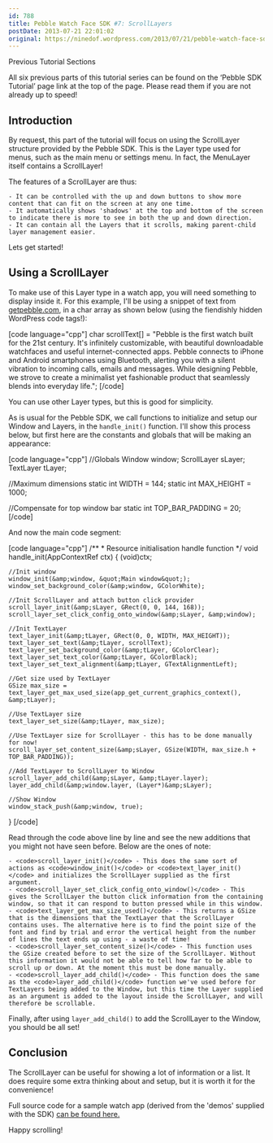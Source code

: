 ```yaml
---
id: 788
title: Pebble Watch Face SDK #7: ScrollLayers
postDate: 2013-07-21 22:01:02
original: https://ninedof.wordpress.com/2013/07/21/pebble-watch-face-sdk-7-scrolllayers/
---
```


Previous Tutorial Sections

All six previous parts of this tutorial series can be found on the ‘Pebble SDK Tutorial’ page link at the top of the page. Please read them if you are not already up to speed!

## Introduction

By request, this part of the tutorial will focus on using the ScrollLayer structure provided by the Pebble SDK. This is the Layer type used for menus, such as the main menu or settings menu. In fact, the MenuLayer itself contains a ScrollLayer!

The features of a ScrollLayer are thus:


	- It can be controlled with the up and down buttons to show more content that can fit on the screen at any one time.
	- It automatically shows 'shadows' at the top and bottom of the screen to indicate there is more to see in both the up and down direction.
	- It can contain all the Layers that it scrolls, making parent-child layer management easier.


Lets get started!

## Using a ScrollLayer

To make use of this Layer type in a watch app, you will need something to display inside it. For this example, I'll be using a snippet of text from  [getpebble.com](http://getpebble.com), in a char array as shown below (using the fiendishly hidden WordPress code tags!):

[code language="cpp"]
char scrollText[] = &quot;Pebble is the first watch built for the 21st century. It's infinitely customizable, with beautiful downloadable watchfaces and useful internet-connected apps. Pebble connects to iPhone and Android smartphones using Bluetooth, alerting you with a silent vibration to incoming calls, emails and messages. While designing Pebble, we strove to create a minimalist yet fashionable product that seamlessly blends into everyday life.&quot;;
[/code]

You can use other Layer types, but this is good for simplicity.

As is usual for the Pebble SDK, we call functions to initialize and setup our Window and Layers, in the <code>handle_init()</code> function. I'll show this process below, but first here are the constants and globals that will be making an appearance:

[code language="cpp"]
//Globals
Window window;
ScrollLayer sLayer;
TextLayer tLayer;

//Maximum dimensions
static int WIDTH = 144;
static int MAX_HEIGHT = 1000;

//Compensate for top window bar
static int TOP_BAR_PADDING = 20;
[/code]

And now the main code segment:

[code language="cpp"]
/**
	* Resource initialisation handle function
	*/
void handle_init(AppContextRef ctx) {
	(void)ctx;

	//Init window
	window_init(&amp;window, &quot;Main window&quot;);
	window_set_background_color(&amp;window, GColorWhite);
	
	//Init ScrollLayer and attach button click provider
	scroll_layer_init(&amp;sLayer, GRect(0, 0, 144, 168));
	scroll_layer_set_click_config_onto_window(&amp;sLayer, &amp;window);
	
	//Init TextLayer
	text_layer_init(&amp;tLayer, GRect(0, 0, WIDTH, MAX_HEIGHT));
	text_layer_set_text(&amp;tLayer, scrollText);
	text_layer_set_background_color(&amp;tLayer, GColorClear);
	text_layer_set_text_color(&amp;tLayer, GColorBlack);
	text_layer_set_text_alignment(&amp;tLayer, GTextAlignmentLeft);

	//Get size used by TextLayer
	GSize max_size = text_layer_get_max_used_size(app_get_current_graphics_context(), &amp;tLayer);
  
	//Use TextLayer size
	text_layer_set_size(&amp;tLayer, max_size);
  
	//Use TextLayer size for ScrollLayer - this has to be done manually for now!
	scroll_layer_set_content_size(&amp;sLayer, GSize(WIDTH, max_size.h + TOP_BAR_PADDING));
	
	//Add TextLayer to ScrollLayer to Window
	scroll_layer_add_child(&amp;sLayer, &amp;tLayer.layer);
	layer_add_child(&amp;window.layer, (Layer*)&amp;sLayer);

	//Show Window
	window_stack_push(&amp;window, true);
}
[/code]

Read through the code above line by line and see the new additions that you might not have seen before. Below are the ones of note:


	- <code>scroll_layer_init()</code> - This does the same sort of actions as <code>window_init()</code> or <code>text_layer_init()</code> and initializes the ScrollLayer supplied as the first argument.
	- <code>scroll_layer_set_click_config_onto_window()</code> - This gives the ScrollLayer the button click information from the containing window, so that it can respond to button pressed while in this window.
	- <code>text_layer_get_max_size_used()</code> - This returns a GSize that is the dimensions that the TextLayer that the ScrollLayer contains uses. The alternative here is to find the point size of the font and find by trial and error the vertical height from the number of lines the text ends up using - a waste of time!
	- <code>scroll_layer_set_content_size()</code> - This function uses the GSize created before to set the size of the ScrollLayer. Without this information it would not be able to tell how far to be able to scroll up or down. At the moment this must be done manually.
	- <code>scroll_layer_add_child()</code> - This function does the same as the <code>layer_add_child()</code> function we've used before for TextLayers being added to the Window, but this time the Layer supplied as an argument is added to the layout inside the ScrollLayer, and will therefore be scrollable.


Finally, after using <code>layer_add_child()</code> to add the ScrollLayer to the Window, you should be all set!

## Conclusion

The ScrollLayer can be useful for showing a lot of information or a list. It does require some extra thinking about and setup, but it is worth it for the convenience! 

Full source code for a sample watch app (derived from the 'demos' supplied with the SDK)  [can be found here.](https://www.dropbox.com/s/1k9dmm5nray70wr/ScrollLayerDemo.zip)

Happy scrolling!
